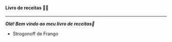 #### **Livro de receitas** :woman_cook:

------

***Olá! Bem vindo ao meu livro de receitas:wave:***

-  Strogonoff de Frango
